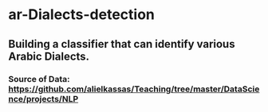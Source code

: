 # ar-Dialects-detection

## Building a classifier that can identify various Arabic Dialects.





### Source of Data: https://github.com/alielkassas/Teaching/tree/master/DataScience/projects/NLP

